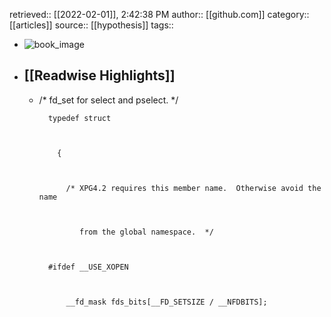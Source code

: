 retrieved:: [[2022-02-01]], 2:42:38 PM
              author:: [[github.com]]
              category:: [[articles]]
              source:: [[hypothesis]]
              tags::

- ![book_image](https://readwise-assets.s3.amazonaws.com/static/images/article3.5c705a01b476.png)
- ## [[Readwise Highlights]]
	- /* fd_set for select and pselect.  */
	      
	      
	        
	        typedef struct
	      
	      
	        
	          {
	      
	      
	        
	            /* XPG4.2 requires this member name.  Otherwise avoid the name
	      
	      
	        
	               from the global namespace.  */
	      
	      
	        
	        #ifdef __USE_XOPEN
	      
	      
	        
	            __fd_mask fds_bits[__FD_SETSIZE / __NFDBITS];